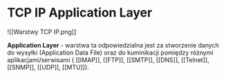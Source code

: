 # TCP IP Application Layer
![[Warstwy TCP IP.png]]

**Application Layer** - warstwa ta odpowiedzialna jest za stworzenie danych do wysyłki (Application Data File) oraz do kuminikacji pomiędzy różnymi aplikacjami/serwisami ( [[IMAP]], [[FTP]], [[SMTP]], [[DNS]], [[Telnet]], [[SNMP]], [[UDP]], [[MTU]]).